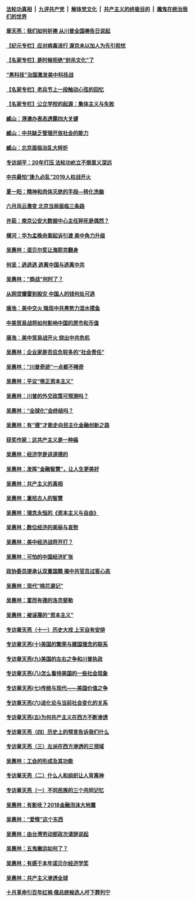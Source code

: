 

####  [法轮功真相](../../../../basic/blob/master/README.md?t=07110602) &nbsp;|&nbsp; [九评共产党](../../../../9ping.md/blob/master/README.md?t=07110602) &nbsp;|&nbsp; [解体党文化](../../../../jtdwh.md/blob/master/README.md?t=07110602)  &nbsp;|&nbsp; [共产主义的终极目的](../../../../gczydzjmd.md/blob/master/README.md?t=07110602) &nbsp;|&nbsp; [魔鬼在统治我们的世界](../../../../mgztzwmdsj.md/blob/master/README.md?t=07110602) 

#### [章天亮：我们如何祈祷 从川普全国祷告日说起](../pages/nsc423/n11944627.md?t=07110602) 

#### [【纪元专栏】应对病毒流行 渥京未以加人为先引担忧](../pages/nsc423/n11875714.md?t=07110602) 

#### [【名家专栏】是时候拒绝“封杀文化”了](../pages/nsc423/n11814093.md?t=07110602) 

#### [“黑科技”治国激发美中科技战](../pages/nsc423/n11638056.md?t=07110602) 

#### [【名家专栏】老兵节上一段触动心弦的回忆](../pages/nsc423/n11646016.md?t=07110602) 

#### [【名家专栏】公立学校的起源：集体主义与失败](../pages/nsc423/n11601833.md?t=07110602) 

#### [臧山：港澳办表态透露四大关键](../pages/nsc423/n11421628.md?t=07110602) 

#### [臧山：中共缺乏管理开放社会的能力](../pages/nsc423/n11407457.md?t=07110602) 

#### [臧山：北京面临治乱大转折](../pages/nsc423/n11406895.md?t=07110602) 

#### [专访胡平：20年打压 法轮功屹立不倒意义深远](../pages/nsc423/n11398800.md?t=07110602) 

#### [中共最怕“逢九必乱”2019人权战开火](../pages/nsc423/n11385248.md?t=07110602) 

#### [夏一阳：精神和肉体灭绝的手段—转化洗脑](../pages/nsc423/n11368250.md?t=07110602) 

#### [六月风云激变 北京当局面临三条路](../pages/nsc423/n11313668.md?t=07110602) 

#### [许茹：南京公安大数据中心主任猝死是偶然？](../pages/nsc423/n11064744.md?t=07110602) 

#### [横河：华为孟晚舟案起诉引渡 美中角力升级](../pages/nsc423/n11027230.md?t=07110602) 

#### [吴惠林：诺贝尔奖让海耶克翻身](../pages/nsc423/n10890049.md?t=07110602) 

#### [何坚：逃逃逃 逃离中国与逃离中共](../pages/nsc423/n10592891.md?t=07110602) 

#### [吴惠林：“商战”何时了？](../pages/nsc423/n10573558.md?t=07110602) 

#### [从网贷爆雷到股灾 中国人的钱何处可逃](../pages/nsc423/n10572800.md?t=07110602) 

#### [唐浩：美中交火 隐现中共黑势力混水摸鱼](../pages/nsc423/n10544040.md?t=07110602) 

#### [中美贸易战将如何影响中国的房市和币值](../pages/nsc423/n10543697.md?t=07110602) 

#### [唐浩：美中贸易战开火 烧出中共危机](../pages/nsc423/n10540126.md?t=07110602) 

#### [吴惠林：企业家是否应负较多的“社会责任”](../pages/nsc423/n10535022.md?t=07110602) 

#### [吴惠林：“川普奇迹”一点都不稀奇](../pages/nsc423/n10512808.md?t=07110602) 

#### [吴惠林：平议“修正资本主义”](../pages/nsc423/n10495724.md?t=07110602) 

#### [吴惠林：川普的外交政策可预测吗？](../pages/nsc423/n10462387.md?t=07110602) 

#### [吴惠林：“全球化”会终结吗？](../pages/nsc423/n10452838.md?t=07110602) 

#### [吴惠林：有“德”才能走向民主化金融创新之路](../pages/nsc423/n10432292.md?t=07110602) 

#### [获奖作家：这共产主义是一种癌](../pages/nsc423/n10431541.md?t=07110602) 

#### [吴惠林：经济学是讲道德的](../pages/nsc423/n10398014.md?t=07110602) 

#### [吴惠林：发挥“金融智慧”，让人生更美好](../pages/nsc423/n10375019.md?t=07110602) 

#### [吴惠林：共产主义的真相](../pages/nsc423/n10351394.md?t=07110602) 

#### [吴惠林：重拾古人的智慧](../pages/nsc423/n10337691.md?t=07110602) 

#### [吴惠林：理念永恒的《资本主义与自由》](../pages/nsc423/n10316274.md?t=07110602) 

#### [吴惠林：数位经济的美丽与哀愁](../pages/nsc423/n10292946.md?t=07110602) 

#### [吴惠林：美中经济战将开打？](../pages/nsc423/n10258825.md?t=07110602) 

#### [吴惠林：可怕的中国经济扩张](../pages/nsc423/n10219147.md?t=07110602) 

#### [政协委员提承认双重国籍 揭中共官员过客心态](../pages/nsc423/n10208809.md?t=07110602) 

#### [吴惠林：现代“桃花源记”](../pages/nsc423/n10185234.md?t=07110602) 

#### [吴惠林：富而有德的洛克斐勒](../pages/nsc423/n10142264.md?t=07110602) 

#### [吴惠林：被诬蔑的“资本主义”](../pages/nsc423/n10124816.md?t=07110602) 

#### [专访章天亮（十一）历史大戏 上天自有安排](../pages/nsc423/n10094905.md?t=07110602) 

#### [专访章天亮(十)美国的繁荣与建国理念的联系](../pages/nsc423/n10094899.md?t=07110602) 

#### [专访章天亮(九)美国的左右之争和川普执政](../pages/nsc423/n10094889.md?t=07110602) 

#### [专访章天亮(八)怎么看待美国的一些社会现象](../pages/nsc423/n10094857.md?t=07110602) 

#### [专访章天亮(七)传统与现代——美国价值之争](../pages/nsc423/n10093140.md?t=07110602) 

#### [专访章天亮(六)进化论与当前社会变化的关系](../pages/nsc423/n10092036.md?t=07110602) 

#### [专访章天亮(五)为何共产主义在西方不断渗透](../pages/nsc423/n10083620.md?t=07110602) 

#### [专访章天亮（四）历史上的预言告诉我们什么](../pages/nsc423/n10083606.md?t=07110602) 

#### [专访章天亮（三）左派在西方渗透的三领域](../pages/nsc423/n10081115.md?t=07110602) 

#### [吴惠林：工会的形成及其功能](../pages/nsc423/n10080633.md?t=07110602) 

#### [专访章天亮（二）什么人和组织让人背离神](../pages/nsc423/n10076637.md?t=07110602) 

#### [专访章天亮（一）不同民族的三个共同记忆](../pages/nsc423/n10074188.md?t=07110602) 

#### [吴惠林：有影呒？2018金融泡沫大地震](../pages/nsc423/n10040534.md?t=07110602) 

#### [吴惠林：“爱情”这个东西](../pages/nsc423/n10019423.md?t=07110602) 

#### [吴惠林：由台湾劳动部政次请辞说起](../pages/nsc423/n9979679.md?t=07110602) 

#### [吴惠林：五鬼搬运如何了？](../pages/nsc423/n9925338.md?t=07110602) 

#### [吴惠林：有感于本年诺贝尔经济学奖](../pages/nsc423/n9871883.md?t=07110602) 

#### [吴惠林：共产主义渗透全球](../pages/nsc423/n9812748.md?t=07110602) 

#### [十月革命引百年红祸 俄总统候选人吁下葬列宁](../pages/nsc423/n9810182.md?t=07110602) 


